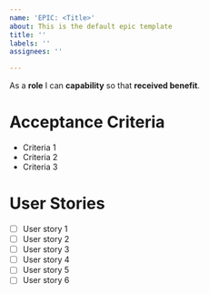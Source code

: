 ```yaml
---
name: 'EPIC: <Title>'
about: This is the default epic template
title: ''
labels: ''
assignees: ''

---
```


As a **role** I can **capability** so that **received benefit**.

# Acceptance Criteria
- Criteria 1
- Criteria 2
- Criteria 3

# User Stories
- [ ]  User story 1
- [ ]  User story 2
- [ ]  User story 3
- [ ]  User story 4
- [ ]  User story 5
- [ ]  User story 6
